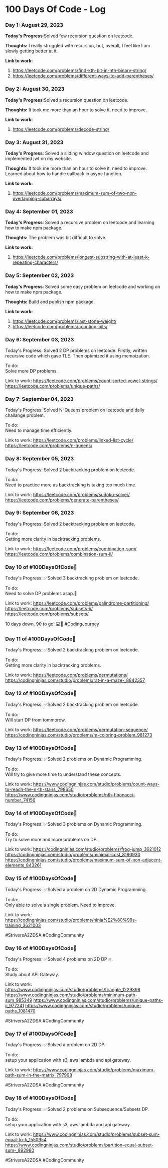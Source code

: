 # 100 Days Of Code - Log

### Day 1: August 29, 2023


**Today's Progress**:Solved few recursion question on leetcode.

**Thoughts:** I really struggled with recursion, but, overall, I feel like I am slowly getting better at it.

**Link to work:** 
1. https://leetcode.com/problems/find-kth-bit-in-nth-binary-string/
2. https://leetcode.com/problems/different-ways-to-add-parentheses/

### Day 2: August 30, 2023


**Today's Progress**:Solved a recursion question on leetcode.

**Thoughts:** It took me more than an hour to solve it, need to improve.

**Link to work:** 
1. https://leetcode.com/problems/decode-string/

### Day 3: August 31, 2023


**Today's Progress**: Solved a sliding window question on leetcode and implemented jwt on my website.

**Thoughts:** It took me more than an hour to solve it, need to improve. Learned about how to handle callback in async function.

**Link to work:** 
1. https://leetcode.com/problems/maximum-sum-of-two-non-overlapping-subarrays/


### Day 4: September 01, 2023


**Today's Progress**: Solved a recursive problem on leetcode and learning how to make npm package.

**Thoughts:** The problem was bit difficult to solve.

**Link to work:** 
1. https://leetcode.com/problems/longest-substring-with-at-least-k-repeating-characters/

   

### Day 5: September 02, 2023


**Today's Progress**: Solved some easy problem on leetcode and working on how to make npm package.

**Thoughts:** Build and publish npm package.

**Link to work:** 
1. https://leetcode.com/problems/last-stone-weight/
2. https://leetcode.com/problems/counting-bits/

### Day 6: September 03, 2023

Today's Progress: 
Solved 2 DP problems on leetcode.
Firstly, written recursive code which gave TLE.
Then optimized it using memoization.

To do:   
Solve more DP problems.

Link to work:
https://leetcode.com/problems/count-sorted-vowel-strings/
https://leetcode.com/problems/unique-paths/

### Day 7: September 04, 2023

Today's Progress: 
Solved N-Queens problem on leetcode and daily challange problem.

To do:   
Need to manage time efficiently.

Link to work:
https://leetcode.com/problems/linked-list-cycle/
https://leetcode.com/problems/n-queens/

### Day 8: September 05, 2023

Today's Progress: 
Solved 2 backtracking problem on leetcode.

To do:   
Need to practice more as backtracking is taking too much time.

Link to work:
https://leetcode.com/problems/sudoku-solver/
https://leetcode.com/problems/generate-parentheses/

### Day 9: September 06, 2023

Today's Progress: 
Solved 2 backtracking problem on leetcode.

To do:   
Getting more clarity in backtracking problems.

Link to work:
https://leetcode.com/problems/combination-sum/
https://leetcode.com/problems/combination-sum-ii/

### Day 10 of #100DaysOfCode🎯    

Today's Progress: 
✅Solved 3 backtracking problem on leetcode.

To do:   
Need to solve DP problems asap.🫠

Link to work:
https://leetcode.com/problems/palindrome-partitioning/
https://leetcode.com/problems/subsets-ii/
https://leetcode.com/problems/subsets/

10 days down, 90 to go! 💻🚀 #CodingJourney


### Day 11 of #100DaysOfCode🎯    

Today's Progress: 
✅Solved 2 backtracking problem on leetcode.

To do:   
Getting more clarity in backtracking problems.

Link to work:
https://leetcode.com/problems/permutations/
https://codingninjas.com/studio/problems/rat-in-a-maze-_8842357

### Day 12 of #100DaysOfCode🎯    

Today's Progress: 
✅Solved 2 backtracking problem on leetcode.

To do:   
Will start DP from tommorow.

Link to work:
https://leetcode.com/problems/permutation-sequence/
https://codingninjas.com/studio/problems/m-coloring-problem_981273

### Day 13 of #100DaysOfCode🎯    

Today's Progress: 
✅Solved 2 problems on Dynamic Programming.

To do:   
Will try to give more time to understand these concepts.

Link to work:
https://www.codingninjas.com/studio/problems/count-ways-to-reach-the-n-th-stairs_798650
https://www.codingninjas.com/studio/problems/nth-fibonacci-number_74156

### Day 14 of #100DaysOfCode🎯    

Today's Progress: 
✅Solved 3 problems on Dynamic Programming.

To do:   
Try to solve more and more problems on DP.

Link to work:
https://codingninjas.com/studio/problems/frog-jump_3621012
https://codingninjas.com/studio/problems/minimal-cost_8180930
https://codingninjas.com/studio/problems/maximum-sum-of-non-adjacent-elements_843261

### Day 15 of #100DaysOfCode🎯    

Today's Progress: 
✅Solved a problem on 2D Dynamic Programming.

To do:   
Only able to solve a single problem.
Need to improve.

Link to work:
https://codingninjas.com/studio/problems/ninja%E2%80%99s-training_3621003

#StriversA2ZDSA #CodingCommunity

### Day 16 of #100DaysOfCode🎯    

Today's Progress: 
✅Solved 4 problems on 2D DP 🔥.

To do:   
Study about API Gateway.

Link to work:
https://www.codingninjas.com/studio/problems/triangle_1229398
https://www.codingninjas.com/studio/problems/minimum-path-sum_985349
https://www.codingninjas.com/studio/problems/unique-paths-ii_977241
https://www.codingninjas.com/studio/problems/unique-paths_1081470

#StriversA2ZDSA #CodingCommunity

### Day 17 of #100DaysOfCode🎯    

Today's Progress: 
✅Solved a problem on 2D DP.

To do:   
setup your application with s3, aws lambda and api gateway.

Link to work:
https://www.codingninjas.com/studio/problems/maximum-path-sum-in-the-matrix_797998

#StriversA2ZDSA #CodingCommunity

### Day 18 of #100DaysOfCode🎯    

Today's Progress: 
✅Solved 2 problems on Subsequence/Subsets DP.

To do:   
setup your application with s3, aws lambda and api gateway.

Link to work:
https://www.codingninjas.com/studio/problems/subset-sum-equal-to-k_1550954
https://www.codingninjas.com/studio/problems/partition-equal-subset-sum-_892980

#StriversA2ZDSA #CodingCommunity


